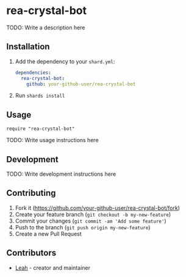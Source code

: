 # rea-crystal-bot

TODO: Write a description here

## Installation

1. Add the dependency to your `shard.yml`:

   ```yaml
   dependencies:
     rea-crystal-bot:
       github: your-github-user/rea-crystal-bot
   ```

2. Run `shards install`

## Usage

```crystal
require "rea-crystal-bot"
```

TODO: Write usage instructions here

## Development

TODO: Write development instructions here

## Contributing

1. Fork it (<https://github.com/your-github-user/rea-crystal-bot/fork>)
2. Create your feature branch (`git checkout -b my-new-feature`)
3. Commit your changes (`git commit -am 'Add some feature'`)
4. Push to the branch (`git push origin my-new-feature`)
5. Create a new Pull Request

## Contributors

- [Leah](https://github.com/your-github-user) - creator and maintainer

